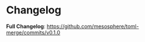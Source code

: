 # Changelog

<!-- Release notes generated using configuration in .github/release.yaml at main -->



**Full Changelog**: https://github.com/mesosphere/toml-merge/commits/v0.1.0
